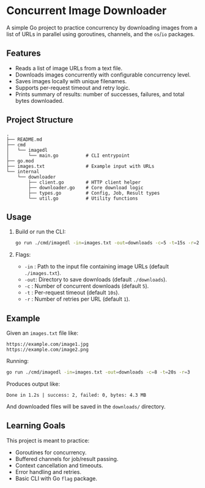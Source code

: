 # Concurrent Image Downloader

A simple Go project to practice concurrency by downloading images from a list of URLs in parallel using goroutines, channels, and the `os`/`io` packages.

## Features

- Reads a list of image URLs from a text file.
- Downloads images concurrently with configurable concurrency level.
- Saves images locally with unique filenames.
- Supports per-request timeout and retry logic.
- Prints summary of results: number of successes, failures, and total bytes downloaded.

## Project Structure

```
.
├── README.md
├── cmd
│   └── imagedl
│       └── main.go          # CLI entrypoint
├── go.mod
├── images.txt               # Example input with URLs
└── internal
    └── downloader
        ├── client.go        # HTTP client helper
        ├── downloader.go    # Core download logic
        ├── types.go         # Config, Job, Result types
        └── util.go          # Utility functions
```

## Usage

1. Build or run the CLI:
   ```bash
   go run ./cmd/imagedl -in=images.txt -out=downloads -c=5 -t=15s -r=2
   ```

2. Flags:
   - `-in` : Path to the input file containing image URLs (default `./images.txt`).
   - `-out`: Directory to save downloads (default `./downloads`).
   - `-c`  : Number of concurrent downloads (default `5`).
   - `-t`  : Per-request timeout (default `10s`).
   - `-r`  : Number of retries per URL (default `1`).

## Example

Given an `images.txt` file like:

```
https://example.com/image1.jpg
https://example.com/image2.png
```

Running:

```bash
go run ./cmd/imagedl -in=images.txt -out=downloads -c=8 -t=20s -r=3
```

Produces output like:

```
Done in 1.2s | success: 2, failed: 0, bytes: 4.3 MB
```

And downloaded files will be saved in the `downloads/` directory.

## Learning Goals

This project is meant to practice:

- Goroutines for concurrency.
- Buffered channels for job/result passing.
- Context cancellation and timeouts.
- Error handling and retries.
- Basic CLI with Go `flag` package.
